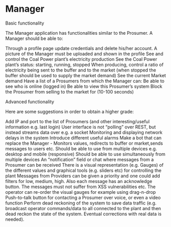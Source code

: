 # Manager
Basic functionality

The Manager application has functionalities similar to the Prosumer. A Manager should be able to:

Through a profile page update credentials and delete his/her account. A picture of the Manager must be uploaded and shown in the profile
See and control the Coal Power plant’s electricity production
See the Coal Power plant’s status: starting, running, stopped
When producing, control a ratio of electricity being sent to the buffer and to the market (when stopped the buffer should be used to supply the market demand)
See the current Market demand
Have a list of a Prosumers from which the Manager can:
Be able to see who is online (logged in)
Be able to view this Prosumer’s system
Block the Prosumer from selling to the market for (10-100 seconds)



Advanced functionality

Here are some suggestions in order to obtain a higher grade:

Add IP and port to the list of Prosumers (and other interesting/useful information e.g. last login)
User interface is not “polling” over REST, but instead streams data over e.g. a socket
Monitoring and displaying network delays in the system
Introduce different useful alarms 
Make a bot that can replace the Manager - Monitors values, redirects to buffer or market,sends messages to users etc.
Should be able to use from multiple devices e.g. desktop and mobile (responsive)
Should be able to use simultaneously from multiple devices
An “notification” field or chat where messages from a Prosumer can be received
There is a visual representation (e.g. Gauges) of the different values and graphical tools (e.g. sliders etc) for controlling the plant
Messages from Providers can be given a priority and one could add filters for low, medium, high. Also each message has an acknowledge button. The messages must not suffer from XSS vulnerabilities etc.
The operator can re-order the visual gauges for example using drag-n-drop
Push-to-talk button for contacting a Prosumer over voice, or even a video function
Perform dead reckoning of the system to save data traffic (e.g. broadcast operator commands/data to all connected to the plant and then dead reckon the state of the system. Eventual corrections with real data is needed).
